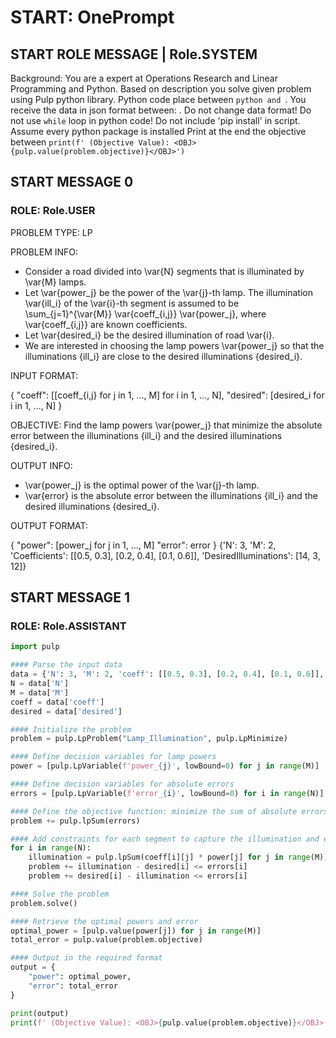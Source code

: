 # START: OnePrompt 
## START ROLE MESSAGE | Role.SYSTEM 
Background: You are a expert at Operations Research and Linear Programming and Python. Based on description you solve given problem using Pulp python library. Python code place between ```python and ```. You receive the data in json format between: <DATA></DATA>. Do not change data format! Do not use `while` loop in python code! Do not include 'pip install' in script. Assume every python package is installed Print at the end the objective between <OBJ></OBJ> `print(f' (Objective Value): <OBJ>{pulp.value(problem.objective)}</OBJ>')`  
## START MESSAGE 0 
### ROLE: Role.USER
<DESCRIPTION>
PROBLEM TYPE: LP

PROBLEM INFO: 

- Consider a road divided into \var{N} segments that is illuminated by \var{M} lamps.
- Let \var{power_j} be the power of the \var{j}-th lamp. The illumination \var{ill_i} of the \var{i}-th segment is assumed to be \sum_{j=1}^{\var{M}} \var{coeff_{i,j}} \var{power_j}, where \var{coeff_{i,j}} are known coefficients.
- Let \var{desired_i} be the desired illumination of road \var{i}. 
- We are interested in choosing the lamp powers \var{power_j} so that the illuminations {ill_i} are close to the desired illuminations {desired_i}. 

INPUT FORMAT: 

{
    "coeff": [[coeff_{i,j} for j in 1, ..., M] for i in 1, ..., N],
    "desired": [desired_i for i in 1, ..., N]
}

OBJECTIVE: Find the lamp powers \var{power_j} that minimize the absolute error between the illuminations {ill_i} and the desired illuminations {desired_i}.

OUTPUT INFO:

- \var{power_j} is the optimal power of the \var{j}-th lamp.
- \var{error} is the absolute error between the illuminations {ill_i} and the desired illuminations {desired_i}.

OUTPUT FORMAT:

{
    "power": [power_j for j in 1, ..., M]
    "error": error
}
</DESCRIPTION>
<DATA>
{'N': 3, 'M': 2, 'Coefficients': [[0.5, 0.3], [0.2, 0.4], [0.1, 0.6]], 'DesiredIlluminations': [14, 3, 12]}</DATA>


## START MESSAGE 1 
### ROLE: Role.ASSISTANT
```python
import pulp

#### Parse the input data
data = {'N': 3, 'M': 2, 'coeff': [[0.5, 0.3], [0.2, 0.4], [0.1, 0.6]], 'desired': [14, 3, 12]}
N = data['N']
M = data['M']
coeff = data['coeff']
desired = data['desired']

#### Initialize the problem
problem = pulp.LpProblem("Lamp_Illumination", pulp.LpMinimize)

#### Define decision variables for lamp powers
power = [pulp.LpVariable(f'power_{j}', lowBound=0) for j in range(M)]

#### Define decision variables for absolute errors
errors = [pulp.LpVariable(f'error_{i}', lowBound=0) for i in range(N)]

#### Define the objective function: minimize the sum of absolute errors
problem += pulp.lpSum(errors)

#### Add constraints for each segment to capture the illumination and error
for i in range(N):
    illumination = pulp.lpSum(coeff[i][j] * power[j] for j in range(M))
    problem += illumination - desired[i] <= errors[i]
    problem += desired[i] - illumination <= errors[i]

#### Solve the problem
problem.solve()

#### Retrieve the optimal powers and error
optimal_power = [pulp.value(power[j]) for j in range(M)]
total_error = pulp.value(problem.objective)

#### Output in the required format
output = {
    "power": optimal_power,
    "error": total_error
}

print(output)
print(f' (Objective Value): <OBJ>{pulp.value(problem.objective)}</OBJ>')
```


